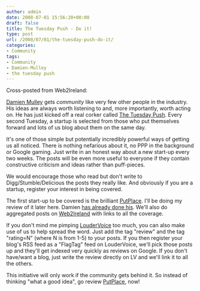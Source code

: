 ```yaml
---
author: admin
date: 2008-07-01 15:56:20+00:00
draft: false
title: The Tuesday Push - Do it!
type: post
url: /2008/07/01/the-tuesday-push-do-it/
categories:
- Community
tags:
- Community
- Damien-Mulley
- the tuesday push
---
```


Cross-posted from Web2Ireland:

[Damien Mulley](http://mulley.net/) gets _community_ like very few other people in the industry. His ideas are always worth listening to and, more importantly, worth acting on. He has just kicked off a real corker called [The Tuesday Push](http://www.mulley.net/2008/07/01/the-tuesday-push-getting-word-out-in-a-co-ordinated-way/). Every second Tuesday, a startup is selected from those who put themselves forward and lots of us blog about them on the same day.

It's one of those simple but potentially incredibly powerful ways of getting us all noticed. There is nothing nefarious about it, no PPP in the background or Google gaming. Just write in an honest way about a new start-up every two weeks. The posts will be even more useful to everyone if they contain constructive criticism and ideas rather than puff-pieces.

We would encourage those who read but don't write to Digg/Stumble/Delicious the posts they really like. And obviously if you are a startup, register your interest in being covered.

The first start-up to be covered is the brilliant [PutPlace](http://www.putplace.com/). I'll be doing my review of it later here. Damien [has already done his](http://www.mulley.net/2008/07/01/that-putplace-feeling/). We'll also do aggregated posts on [Web2Ireland](http://web2ireland.org/) with links to all the coverage.

If you don't mind me pimping [LouderVoice](http://www.loudervoice.com/) too much, you can also make use of us to help spread the word. Just add the tag "review" and the tag "rating=N" (where N is from 1-5) to your posts. If you then register your blog's RSS feed as a "FlagTag" feed on LouderVoice, we'll pick those posts up and they'll get indexed very quickly as reviews on Google. If you don't have/want a blog, just write the review directly on LV and we'll link it to all the others.

This initiative will only work if the community gets behind it. So instead of thinking "what a good idea", go review [PutPlace](http://www.putplace.com/), now!
